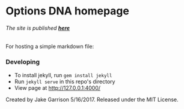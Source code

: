 
# Options DNA homepage

###### The site is published __[here](www.optionsdna.com)__

For hosting a simple markdown file:

### Developing
* To install jekyll, run `gem install jekyll`
* Run `jekyll serve` in this repo's directory
* View page at <http://127.0.0.1:4000/>


Created by Jake Garrison 5/16/2017.
Released under the MIT License.
